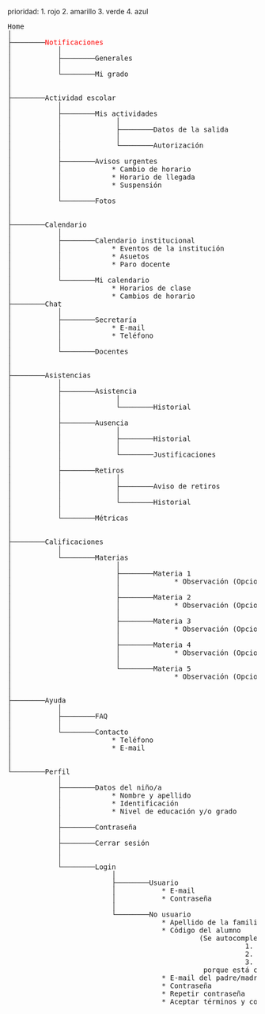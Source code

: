 prioridad:
    1. rojo
    2. amarillo
    3. verde
    4. azul

<pre>
Home
│
├────────<span title="muy importante" style="color:red;">Notificaciones</span>
│           │
│           ├────────Generales
│           │
│           └────────Mi grado
│
│
├────────Actividad escolar
│           │
│           ├────────Mis actividades
│           │             │
│           │             ├────────Datos de la salida
│           │             │
│           │             └────────Autorización
│           │
│           ├────────Avisos urgentes
│           │            * Cambio de horario
│           │            * Horario de llegada
│           │            * Suspensión
│           │
│           └────────Fotos
│            
│
├────────Calendario
│           │
│           ├────────Calendario institucional
│           │            * Eventos de la institución
│           │            * Asuetos
│           │            * Paro docente
│           │
│           └────────Mi calendario
│                        * Horarios de clase
│                        * Cambios de horario
├────────Chat
│           │
│           ├────────Secretaría
│           │            * E-mail
│           │            * Teléfono
│           │
│           └────────Docentes
│
│
├────────Asistencias
│           │
│           ├────────Asistencia 
│           │             │
│           │             └────────Historial
│           │
│           ├────────Ausencia
│           │             │
│           │             ├────────Historial
│           │             │
│           │             └────────Justificaciones
│           │       
│           ├────────Retiros
│           │             │
│           │             ├────────Aviso de retiros
│           │             │
│           │             └────────Historial
│           │
│           └────────Métricas
│
│
├────────Calificaciones
│           │
│           └────────Materias
│                         │
│                         ├────────Materia 1
│                         │             * Observación (Opcional para el docente)
│                         │
│                         ├────────Materia 2
│                         │             * Observación (Opcional para el docente)
│                         │
│                         ├────────Materia 3
│                         │             * Observación (Opcional para el docente)
│                         │
│                         ├────────Materia 4
│                         │             * Observación (Opcional para el docente)
│                         │
│                         └────────Materia 5
│                                       * Observación (Opcional para el docente)
│
│
├────────Ayuda
│           │
│           ├────────FAQ
│           │
│           └────────Contacto
│                        * Teléfono
│                        * E-mail
│
│
└────────Perfil
            │
            ├────────Datos del niño/a
            │            * Nombre y apellido
            │            * Identificación
            │            * Nivel de educación y/o grado
            │
            ├────────Contraseña
            │
            ├────────Cerrar sesión
            │
            │
            └────────Login
                         │
                         ├────────Usuario
                         │           * E-mail
                         │           * Contraseña
                         │
                         └────────No usuario
                                     * Apellido de la familia
                                     * Código del alumno
                                              (Se autocompleta con los datos del alumno:
                                                         1. nombre y apellido
                                                         2. identificación
                                                         3. grado
                                               porque está cargado en el sistema)
                                     * E-mail del padre/madre/tutor
                                     * Contraseña
                                     * Repetir contraseña
                                     * Aceptar términos y condiciones
</pre>